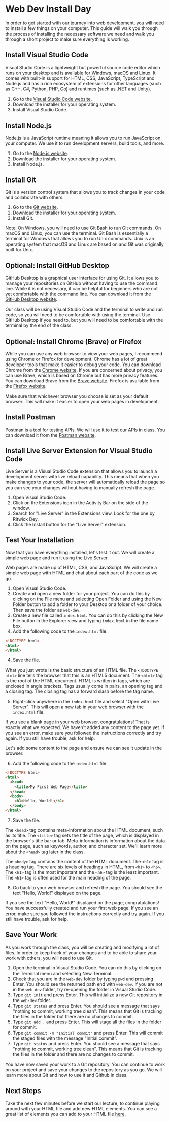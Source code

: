 # Web Dev Install Day

In order to get started with our journey into web development, you will need to install a few things on your computer. This guide will walk you through the process of installing the necessary software we need and walk you through a short project to make sure everything is working.

## Install Visual Studio Code
Visual Studio Code is a lightweight but powerful source code editor which runs on your desktop and is available for Windows, macOS and Linux. It comes with built-in support for HTML, CSS, JavaScript, TypeScript and Node.js and has a rich ecosystem of extensions for other languages (such as C++, C#, Python, PHP, Go) and runtimes (such as .NET and Unity).

1. Go to the [Visual Studio Code website](https://code.visualstudio.com/).
2. Download the installer for your operating system.
3. Install Visual Studio Code.

## Install Node.js
Node.js is a JavaScript runtime meaning it allows you to run JavaScript on your computer. We use it to run development servers, build tools, and more.

1. Go to the [Node.js website](https://nodejs.org/).
2. Download the installer for your operating system.
3. Install Node.js.

## Install Git
Git is a version control system that allows you to track changes in your code and collaborate with others.

1. Go to the [Git website](https://git-scm.com/).
2. Download the installer for your operating system.
3. Install Git.

Note: On Windows, you will need to use Git Bash to run Git commands. On macOS and Linux, you can use the terminal. Git Bash is essentially a terminal for Windows that allows you to run Unix commands. Unix is an operating system that macOS and Linux are based on and Git was originally built for Unix.

## Optional: Install GitHub Desktop
GitHub Desktop is a graphical user interface for using Git. It allows you to manage your repositories on GitHub without having to use the command line. While it is not necessary, it can be helpful for beginners who are not yet comfortable with the command line. You can download it from the [GitHub Desktop website](https://desktop.github.com/).

Our class will be using Visual Studio Code and the terminal to write and run code, so you will need to be comfortable with using the terminal. Use GitHub Desktop if you need to, but you will need to be comfortable with the terminal by the end of the class.


## Optional: Install Chrome (Brave) or Firefox 
While you can use any web browser to view your web pages, I recommend using Chrome or Firefox for development. Chrome has a lot of great developer tools that make it easier to debug your code. You can download Chrome from the [Chrome website](https://www.google.com/chrome/). If you are concerned about privacy, you can use Brave, which is based on Chrome but has more privacy features. You can download Brave from the [Brave website](https://brave.com/). Firefox is available from the [Firefox website](https://www.mozilla.org/en-US/firefox/new/). 

Make sure that whichever browser you choose is set as your default browser. This will make it easier to open your web pages in development.


## Install Postman
Postman is a tool for testing APIs. We will use it to test our APIs in class. You can download it from the [Postman website](https://www.postman.com/).


## Install Live Server Extension for Visual Studio Code
Live Server is a Visual Studio Code extension that allows you to launch a development server with live reload capability. This means that when you make changes to your code, the server will automatically reload the page so you can see your changes without having to manually refresh the page.

1. Open Visual Studio Code.
2. Click on the Extensions icon in the Activity Bar on the side of the window.
3. Search for "Live Server" in the Extensions view. Look for the one by Ritwick Dey.  
4. Click the Install button for the "Live Server" extension.


## Test Your Installation

Now that you have everything installed, let's test it out. We will create a simple web page and run it using the Live Server. 

Web pages are made up of HTML, CSS, and JavaScript. We will create a simple web page with HTML and chat about each part of the code as we go.

1. Open Visual Studio Code.
2. Create and open a new folder for your project. You can do this by clicking on the File menu and selecting Open Folder and using the New Folder button to add a folder to your Desktop or a folder of your choice. Then save the folder as `web-dev`.
3. Create a new file called `index.html`. You can do this by clicking the New File button in the Explorer view and typing `index.html` in the file name box. 
4. Add the following code to the `index.html` file:

```html
<!DOCTYPE html>
<html>
</html>
```

4. Save the file.

What you just wrote is the basic structure of an HTML file. The `<!DOCTYPE html>` line tells the browser that this is an HTML5 document. The `<html>` tag is the root of the HTML document. HTML is written in tags, which are enclosed in angle brackets. Tags usually come in pairs, an opening tag and a closing tag. The closing tag has a forward slash before the tag name.

5. Right-click anywhere in the `index.html` file and select "Open with Live Server". This will open a new tab in your web browser with the `index.html` file.

If you see a blank page in your web browser, congratulations! That is exactly what we expected. We haven't added any content to the page yet. If you see an error, make sure you followed the instructions correctly and try again. If you still have trouble, ask for help.

Let's add some content to the page and ensure we can see it update in the browser.

6. Add the following code to the `index.html` file:

```html
<!DOCTYPE html>
<html>
  <head>
    <title>My First Web Page</title>
  </head>
  <body>
    <h1>Hello, World!</h1>
  </body>
</html>

```

7. Save the file.

The `<head>` tag contains meta-information about the HTML document, such as its title. The `<title>` tag sets the title of the page, which is displayed in the browser's title bar or tab. Meta-information is information about the data on the page, such as keywords, author, and character set. We'll learn more about the `<head>` tag later in the class.


 The `<body>` tag contains the content of the HTML document. The `<h1>` tag is a heading tag. There are six levels of headings in HTML, from `<h1>` to `<h6>`. The `<h1>` tag is the most important and the `<h6>` tag is the least important. The `<h1>` tag is often used for the main heading of the page.

8. Go back to your web browser and refresh the page. You should see the text "Hello, World!" displayed on the page.

If you see the text "Hello, World!" displayed on the page, congratulations! You have successfully created and run your first web page. If you see an error, make sure you followed the instructions correctly and try again. If you still have trouble, ask for help.


## Save Your Work

As you work through the class, you will be creating and modifying a lot of files. In order to keep track of your changes and to be able to share your work with others, you will need to use Git.

1. Open the terminal in Visual Studio Code. You can do this by clicking on the Terminal menu and selecting New Terminal.
2. Check that you are in the `web-dev` folder by typing `pwd` and pressing Enter. You should see the returned path end with `web-dev`. If you are not in the `web-dev` folder, try re-opening the folder in Visual Studio Code.
3. Type `git init` and press Enter. This will initialize a new Git repository in the `web-dev` folder.
4. Type `git status` and press Enter. You should see a message that says "nothing to commit, working tree clean". This means that Git is tracking the files in the folder but there are no changes to commit.
5. Type `git add .` and press Enter. This will stage all the files in the folder for commit.
6. Type `git commit -m "Initial commit"` and press Enter. This will commit the staged files with the message "Initial commit".
7. Type `git status` and press Enter. You should see a message that says "nothing to commit, working tree clean". This means that Git is tracking the files in the folder and there are no changes to commit.

You have now saved your work to a Git repository. You can continue to work on your project and save your changes to the repository as you go. We will learn more about Git and how to use it and Github in class.


## Next Steps
Take the next few minutes before we start our lecture, to continue playing around with your HTML file and add new HTML elements. You can see a great list of elements you can add to your HTML file [here](https://www.w3schools.com/tags/default.asp).

